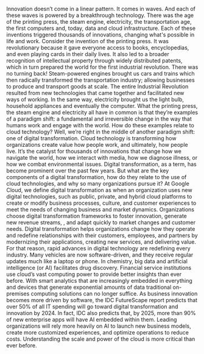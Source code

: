 Innovation doesn’t come in a linear pattern.
It comes in waves.
And each of these waves is powered by a breakthrough technology.
There was the age of the printing press, the steam engine, electricity, the transportation age, the first computers and, today, data and cloud infrastructure.
Each of these inventions triggered thousands of innovations, changing what's possible in life and work.
Consider the invention of the printing press.
It was revolutionary because it gave everyone access to books, encyclopedias, and even playing cards in their daily lives.
It also led to a broader recognition of intellectual property through widely distributed patents, which in turn prepared the world for the first industrial revolution.
There was no turning back!
Steam-powered engines brought us cars and trains which then radically transformed the transportation industry; allowing businesses to produce and transport goods at scale.
The entire Industrial Revolution resulted from new technologies that came together and facilitated new ways of working.
In the same way, electricity brought us the light bulb, household appliances and eventually the computer.
What the printing press, the steam engine and electricity all have in common is that they’re examples of
a paradigm shift: a fundamental and irreversible change in the way that humans work and engage with the world.
How do these examples relate to cloud technology?
Well, we’re right in the middle of another paradigm shift: one of digital transformation.
Cloud technology is transforming how organizations create value how people work, and ultimately, how people live.
It’s the catalyst for thousands of innovations that change how we navigate the world, how we interact with media, how we diagnose illness, or how we combat environmental issues.
Digital transformation, as a term, has become prominent over the past few years.
But what are the key components of a digital transformation, how do they relate to the use of cloud technologies, and why so many organizations pursue it?
At Google Cloud, we define digital transformation as when an organization uses new digital technologies, such as public, private, and hybrid
cloud platforms to create or modify business processes, culture, and customer experiences to meet the needs of changing business and market dynamics.
Organizations choose digital transformation frameworks to foster innovation, generate new revenue streams, , and adapt quickly to market changes and customer needs.
Digital transformation helps organizations change how they operate and redefine relationships with their customers, employees, and partners by modernizing their applications, creating new services, and delivering value.
For that reason, rapid advances in digital technology are redefining every industry.
Many vehicles are now software-driven, and they receive regular updates much like a laptop or phone.
In chemistry, big data and artificial intelligence (or AI) facilitates drug discovery.
Financial service institutions use cloud’s vast computing power to provide better insights than ever before.
With smart analytics that are increasingly embedded in everything and devices that generate exponential amounts of data traditional on-premises computing solutions can no longer suffice.
As business innovation becomes more driven by software, the IDC FutureScape report predicts that over 50% of all IT spending will go toward digital transformation and innovation by 2024.
In fact, IDC also predicts that, by 2025, more than 90% of new enterprise apps will have AI embedded within them.
Leading organizations will rely more heavily on AI to launch new business models, create more customized experiences, and optimize operations to reduce costs.
Understanding the scale and power of the cloud is more critical than ever before.
